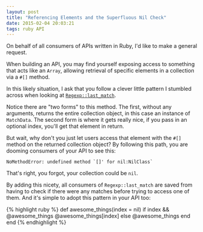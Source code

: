 ```yaml
---
layout: post
title: "Referencing Elements and the Superfluous Nil Check"
date: 2015-02-04 20:03:21
tags: ruby API
---
```

On behalf of all consumers of APIs written in Ruby, I'd like to make a general
request.

When building an API, you may find yourself exposing access to something that
acts like an `Array`, allowing retrieval of specific elements in a collection
via a `#[]` method.

In this likely situation, I ask that you follow a clever little pattern I
stumbled across when looking at [`Regexp::last_match`][last_match].

Notice there are "two forms" to this method. The first, without any arguments,
returns the entire collection object, in this case an instance of `MatchData`.
The second form is where it gets really nice, if you pass in an optional index,
you'll get that element in return.

But wait, why don't you just let users access that element with the `#[]`
method on the returned collection object? By following this path, you are
dooming consumers of your API to see this:

```
NoMethodError: undefined method `[]' for nil:NilClass`
```

That's right, you forgot, your collection could be `nil`.

By adding this nicety, all consumers of `Regexp::last_match` are saved from
having to check if there were any matches before trying to access one of them.
And it's simple to adopt this pattern in your API too:

{% highlight ruby %}
def awesome_things(index = nil)
  if index && @awesome_things
    @awesome_things[index]
  else
    @awesome_things
  end
end
{% endhighlight %}

[last_match]: http://www.ruby-doc.org/core-2.2.0/Regexp.html#method-c-last_match
